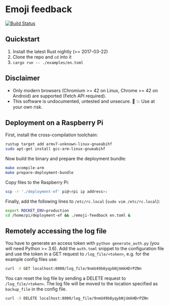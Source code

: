 # Emoji feedback

[![Build Status](https://travis-ci.org/tum-rt/emoji-feedback.svg?branch=master)](https://travis-ci.org/tum-rt/emoji-feedback)

## Quickstart
1. Install the latest Rust nightly (>= 2017-03-22)
2. Clone the repo and `cd` into it
3. `cargo run -- ./examples/en.toml`

## Disclaimer
* Only modern browsers (Chromium >= 42 on Linux, Chrome >= 42 on Android)
  are supported (Fetch API required).
* This software is undocumented, untested and unsecure. :construction: :boom: Use at your own risk.


## Deployment on a Raspberry Pi
First, install the cross-compilation toolchain:

```sh
rustup target add armv7-unknown-linux-gnueabihf
sudo apt-get install gcc-arm-linux-gnueabihf
```

Now build the binary and prepare the deployment bundle:

```sh
make xcompile-arm
make prepare-deployment-bundle
```

Copy files to the Raspberry Pi:

```sh
scp -r './deployment-ef' pi@<rpi ip address>:
```

Finally, add the following lines to `/etc/rc.local` (`sudo vim /etc/rc.local`):

```sh
export ROCKET_ENV=production
cd /home/pi/deployment-ef && ./emoji-feedback en.toml &
```

## Remotely accessing the log file

You have to generate an access token with `python generate_auth.py` (you will need Python >= 3.6).
Add the `auth.toml` snippet to the configuration file and use the token
in a GET request to `/log_file/<token>`, e.g. for the example config files use:

```sh
curl -X GET localhost:8000/log_file/9nmU49b8yqybNjUmkHDrPZNn
```

You can reset the log file by sending a DELETE request to `/log_file/<token>`.
The log file will be moved to the location specified as `backup_file` in the config file.

```sh
curl -X DELETE localhost:8000/log_file/9nmU49b8yqybNjUmkHDrPZNn
```
